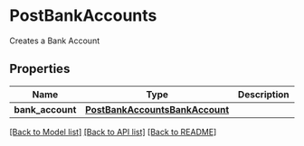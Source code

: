 # PostBankAccounts

Creates a Bank Account
## Properties
Name | Type | Description | Notes
------------ | ------------- | ------------- | -------------
**bank_account** | [**PostBankAccountsBankAccount**](PostBankAccountsBankAccount.md) |  | 

[[Back to Model list]](../README.md#documentation-for-models) [[Back to API list]](../README.md#documentation-for-api-endpoints) [[Back to README]](../README.md)


